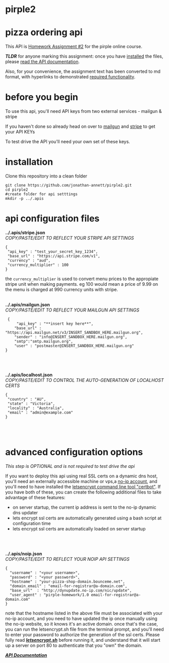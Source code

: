 # pirple2

# **pizza ordering api**

This API is [Homework Assignment #2](assignment.md) for the pirple online course. 

***TLDR*** for anyone marking this assignment: once you have [installed](#installation) the files, please [read the API documentation](/lib/handlers/README.md).  

Also, for your convenience, the assignment text has been converted to md format, with hyperlinks to demonstrated [required functionality](assignment.md).

# before you begin

To use this api, you'll need API keys from two external services - mailgun & stripe

If you haven't done so already head on over to [mailgun](https://signup.mailgun.com/new/signup) and [stripe](https://dashboard.stripe.com/register) to get your API KEYs

To test drive the API you'll need your own set of these keys.


# installation
Clone this repository into a clean folder

    git clone https://github.com/jonathan-annett/pirple2.git
    cd pirple2
    #create folder for api setttings
    mkdir -p ../.apis

# api configuration files

**../.apis/stripe.json**  
*COPY/PASTE/EDIT TO REFLECT YOUR STRIPE API SETTINGS*

    {
     "api_key" : "test_your_secret_key_1234",
     "base_url" : "https://api.stripe.com/v1",
     "currency" : "aud",
     "currency_multiplier" : 100
    }


the `currency_multiplier` is used to convert menu prices to the appropiate stripe unit when making payments. eg 100 would mean a price of 9.99 on the menu is charged at 990 currency units with stripe.
<BR>
<BR>



**../.apis/mailgun.json**  
*COPY/PASTE/EDIT TO REFLECT YOUR MAILGUN API SETTINGS*

     {
         "api_key" : "**insert key here**",
        "base_url" : "https://api.mailgun.net/v3/INSERT_SANDBOX_HERE.mailgun.org",
        "sender" : "info@INSERT_SANDBOX_HERE.mailgun.org",
        "smtp":"smtp.mailgun.org",
        "user" : "postmaster@INSERT_SANDBOX_HERE.mailgun.org"
    }

<BR>
<BR>

**../.apis/localhost.json**  
*COPY/PASTE/EDIT TO CONTROL THE AUTO-GENERATION OF LOCALHOST CERTS*

    {
     "country" : "AU",
     "state" : "Victoria",
     "locality" : "Australia",
     "email" : "admin@example.com"
    }

<BR>
<BR>

# advanced configuration options

*This step is OPTIONAL and is not required to test drive the api*

If you want to deploy this api using real SSL certs on a dynamic dns host, you'll need an externally accessible machine or vps,a [no-ip account](https://www.noip.com/), and you'll need to have installed the [letsencrypt command line tool "certbot"](https://certbot.eff.org/docs/install.html). 
If you have both of these, you can create the following additional files to take advantage of these features:

 * on server startup, the current ip address is sent to the no-ip dynamic dns updater
 * lets encrypt ssl certs are automatically generated using a bash script at configuration time
 * lets encrypt ssl certs are automatically loaded on server startup

<BR>
<BR>

**../.apis/noip.json**  
*COPY/PASTE/EDIT TO REFLECT YOUR NOIP API SETTINGS*

    {
      "username" : "<your username>",
      "password" : "<your password>",
      "hostname" : "your-pizza-shop-domain.bounceme.net",
      "domain_email" : "email-for-registrar@a-domain.com",
      "base_url"  : "http://dynupdate.no-ip.com/nic/update",
      "user_agent" : "pirple-homework/1.0 email-for-registrar@a-domain.com"
    }
    

note that the hostname listed in the above file must be associated with your no-ip account, and you need to have updated the ip once manually using the no-ip website, so it knows it's an active domain. once that's the case, you can run the letsencrypt.sh file from the terminal prompt, and you'll need to enter your password to authorize the generation of the ssl certs. 
Please fully read [***letsencrypt.sh***](letsencrypt.sh) before running it, and understand that it will start up a server on port 80 to authenticate that you "own" the domain.


[***API Documentation***](lib/handlers/README.md)
